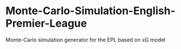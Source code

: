 # Monte-Carlo-Simulation-English-Premier-League
Monte-Carlo simulation generator for the EPL based on xG model  
